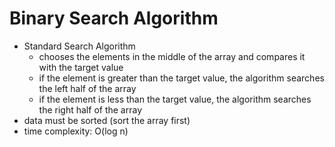 # Binary Search Algorithm

-   Standard Search Algorithm
    -   chooses the elements in the middle of the array and compares it with the target value
    -   if the element is greater than the target value, the algorithm searches the left half of the array
    -   if the element is less than the target value, the algorithm searches the right half of the array
-   data must be sorted (sort the array first)
-   time complexity: O(log n)
